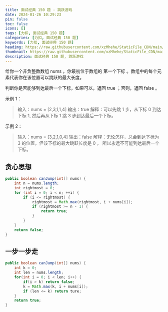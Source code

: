 ```yaml
---
title: 面试经典 150 题 - 跳跃游戏
date: 2024-01-26 10:29:23
pin: false
toc: false
icons: []
tags: [力扣, 面试经典 150 题]
categories: [力扣, 面试经典 150 题]
keywords: [力扣, 面试经典 150 题]
headimg: https://raw.githubusercontent.com/xzMhehe/StaticFile_CDN/main/static/img/mo/20240126103114.png
thumbnail: https://raw.githubusercontent.com/xzMhehe/StaticFile_CDN/main/static/img/mo/20240126103114.png
description: 面试经典 150 题, 跳跃游戏
---
```


给你一个非负整数数组 nums ，你最初位于数组的 第一个下标 。数组中的每个元素代表你在该位置可以跳跃的最大长度。

判断你是否能够到达最后一个下标，如果可以，返回 true ；否则，返回 false 。


示例 1：

>输入：nums = [2,3,1,1,4]
输出：true
解释：可以先跳 1 步，从下标 0 到达下标 1, 然后再从下标 1 跳 3 步到达最后一个下标。

示例 2：

>输入：nums = [3,2,1,0,4]
输出：false
解释：无论怎样，总会到达下标为 3 的位置。但该下标的最大跳跃长度是 0 ， 所以永远不可能到达最后一个下标。


## 贪心思想
```java
public boolean canJump(int[] nums) {
    int n = nums.length;
    int rightmost = 0;
    for (int i = 0; i < n; ++i) {
        if (i <= rightmost) {
            rightmost = Math.max(rightmost, i + nums[i]);
            if (rightmost >= n - 1) {
                return true;
            }
        }
    }
    return false;
}
```


## 一步一步走
```java
public boolean canJump(int[] nums) {
    int k = 0;
    int len = nums.length;
    for(int i = 0; i < len; i++) {
        if(i > k) return false;
        k = Math.max(k, i + nums[i]);
        if (len <= k) return ture;
    }
    return true;
}
```